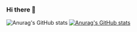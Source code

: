 ### Hi there 👋
![Anurag's GitHub stats](https://github-readme-stats.vercel.app/api?username=thegreenis&theme=tokyonight&show_icons=true)
[![Anurag's GitHub stats](https://github-readme-stats.vercel.app/api?username=thegreenis)](https://github.com/anuraghazra/github-readme-stats)
<!--
**thegreenis/thegreenis** is a ✨ _special_ ✨ repository because its `README.md` (this file) appears on your GitHub profile.

Here are some ideas to get you started:

- 🔭 I’m currently working on ...
- 🌱 I’m currently learning ...
- 👯 I’m looking to collaborate on ...
- 🤔 I’m looking for help with ...
- 💬 Ask me about ...
- 📫 How to reach me: ...
- 😄 Pronouns: ...
- ⚡ Fun fact: ...
-->
